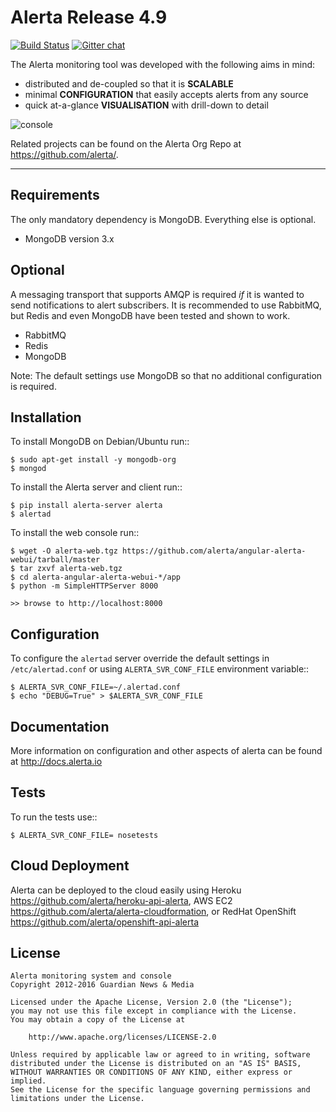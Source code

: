 Alerta Release 4.9
==================

[![Build Status](https://travis-ci.org/guardian/alerta.png)](https://travis-ci.org/guardian/alerta) [![Gitter chat](https://badges.gitter.im/alerta/chat.png)](https://gitter.im/alerta/chat)

The Alerta monitoring tool was developed with the following aims in mind:

*   distributed and de-coupled so that it is **SCALABLE**
*   minimal **CONFIGURATION** that easily accepts alerts from any source
*   quick at-a-glance **VISUALISATION** with drill-down to detail

![console](/docs/images/alert-list-rel32.png?raw=true)

Related projects can be found on the Alerta Org Repo at <https://github.com/alerta/>.

----

Requirements
------------

The only mandatory dependency is MongoDB. Everything else is optional.

- MongoDB version 3.x

Optional
--------

A messaging transport that supports AMQP is required *if* it is wanted to send notifications
to alert subscribers. It is recommended to use RabbitMQ, but Redis and even MongoDB have been
tested and shown to work.

- RabbitMQ
- Redis
- MongoDB

Note: The default settings use MongoDB so that no additional configuration is required.

Installation
------------

To install MongoDB on Debian/Ubuntu run::

    $ sudo apt-get install -y mongodb-org
    $ mongod

To install the Alerta server and client run::

    $ pip install alerta-server alerta
    $ alertad

To install the web console run::

    $ wget -O alerta-web.tgz https://github.com/alerta/angular-alerta-webui/tarball/master
    $ tar zxvf alerta-web.tgz
    $ cd alerta-angular-alerta-webui-*/app
    $ python -m SimpleHTTPServer 8000

    >> browse to http://localhost:8000

Configuration
-------------

To configure the ``alertad`` server override the default settings in ``/etc/alertad.conf``
or using ``ALERTA_SVR_CONF_FILE`` environment variable::

    $ ALERTA_SVR_CONF_FILE=~/.alertad.conf
    $ echo "DEBUG=True" > $ALERTA_SVR_CONF_FILE

Documentation
-------------

More information on configuration and other aspects of alerta can be found at <http://docs.alerta.io>

Tests
-----

To run the tests use::

    $ ALERTA_SVR_CONF_FILE= nosetests

Cloud Deployment
----------------

Alerta can be deployed to the cloud easily using Heroku <https://github.com/alerta/heroku-api-alerta>,
AWS EC2 <https://github.com/alerta/alerta-cloudformation>, or RedHat OpenShift
<https://github.com/alerta/openshift-api-alerta>

License
-------

    Alerta monitoring system and console
    Copyright 2012-2016 Guardian News & Media

    Licensed under the Apache License, Version 2.0 (the "License");
    you may not use this file except in compliance with the License.
    You may obtain a copy of the License at

        http://www.apache.org/licenses/LICENSE-2.0

    Unless required by applicable law or agreed to in writing, software
    distributed under the License is distributed on an "AS IS" BASIS,
    WITHOUT WARRANTIES OR CONDITIONS OF ANY KIND, either express or implied.
    See the License for the specific language governing permissions and
    limitations under the License.
